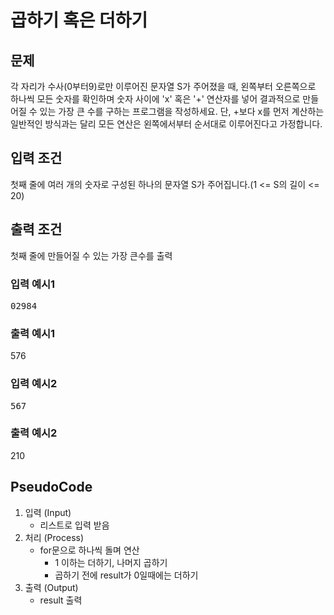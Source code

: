 # 곱하기 혹은 더하기

## 문제

각 자리가 수사(0부터9)로만 이루어진 문자열 S가 주어졌을 때, 왼쪽부터 오른쪽으로 하나씩 모든 숫자를 확인하며 숫자 사이에 'x' 혹은 '+' 연산자를 넣어 결과적으로 만들어질 수 있는 가장 큰 수를 구하는 프로그램을 작성하세요. 단, +보다 x를 먼저 계산하는 일반적인 방식과는 달리 모든 연산은 왼쪽에서부터 순서대로 이루어진다고 가정합니다.

## 입력 조건

첫째 줄에 여러 개의 숫자로 구성된 하나의 문자열 S가 주어집니다.(1 <= S의 길이 <= 20)

## 출력 조건

첫째 줄에 만들어질 수 있는 가장 큰수를 출력

### 입력 예시1

<pre>
02984
</pre>

### 출력 예시1

576

### 입력 예시2

<pre>
567
</pre>

### 출력 예시2

210

## PseudoCode

1. 입력 (Input)
   - 리스트로 입력 받음
2. 처리 (Process)
   - for문으로 하나씩 돌며 연산
     - 1 이하는 더하기, 나머지 곱하기
     - 곱하기 전에 result가 0일때에는 더하기
3. 출력 (Output)
   - result 출력
